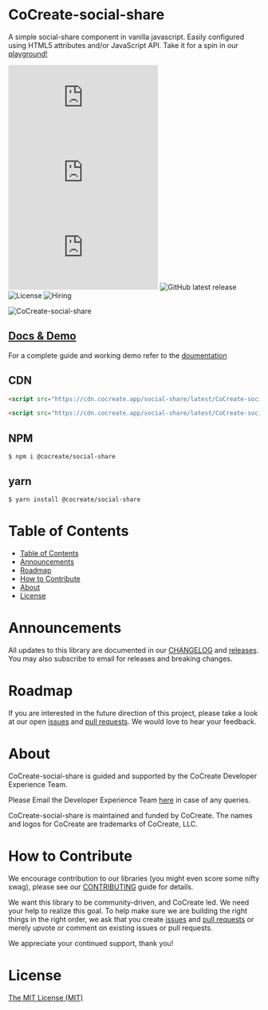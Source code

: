 # CoCreate-social-share

A simple social-share component in vanilla javascript. Easily configured using HTML5 attributes and/or JavaScript API. Take it for a spin in our [playground!](https://cocreate.app/docs/social-share)

![minified](https://img.badgesize.io/https://cdn.cocreate.app/social-share/latest/CoCreate-social-share.min.js?style=flat-square&label=minified&color=orange)
![gzip](https://img.badgesize.io/https://cdn.cocreate.app/social-share/latest/CoCreate-social-share.min.js?compression=gzip&style=flat-square&label=gzip&color=yellow)
![brotli](https://img.badgesize.io/https://cdn.cocreate.app/social-share/latest/CoCreate-social-share.min.js?compression=brotli&style=flat-square&label=brotli)
![GitHub latest release](https://img.shields.io/github/v/release/CoCreate-app/CoCreate-social-share?style=flat-square)
![License](https://img.shields.io/github/license/CoCreate-app/CoCreate-social-share?style=flat-square)
![Hiring](https://img.shields.io/static/v1?style=flat-square&label=&message=Hiring&color=blueviolet)

![CoCreate-social-share](https://cdn.cocreate.app/docs/CoCreate-social-share.gif)

## [Docs & Demo](https://cocreate.app/docs/social-share)

For a complete guide and working demo refer to the [doumentation](https://cocreate.app/docs/social-share)

## CDN

```html
<script src="https://cdn.cocreate.app/social-share/latest/CoCreate-social-share.min.js"></script>
```

```html
<script src="https://cdn.cocreate.app/social-share/latest/CoCreate-social-share.min.css"></script>
```

## NPM

```shell
$ npm i @cocreate/social-share
```

## yarn

```shell
$ yarn install @cocreate/social-share
```

# Table of Contents

- [Table of Contents](#table-of-contents)
- [Announcements](#announcements)
- [Roadmap](#roadmap)
- [How to Contribute](#how-to-contribute)
- [About](#about)
- [License](#license)

<a name="announcements"></a>

# Announcements

All updates to this library are documented in our [CHANGELOG](https://github.com/CoCreate-app/CoCreate-social-share/blob/master/CHANGELOG.md) and [releases](https://github.com/CoCreate-app/CoCreate-social-share/releases). You may also subscribe to email for releases and breaking changes.

<a name="roadmap"></a>

# Roadmap

If you are interested in the future direction of this project, please take a look at our open [issues](https://github.com/CoCreate-app/CoCreate-social-share/issues) and [pull requests](https://github.com/CoCreate-app/CoCreate-social-share/pulls). We would love to hear your feedback.

<a name="about"></a>

# About

CoCreate-social-share is guided and supported by the CoCreate Developer Experience Team.

Please Email the Developer Experience Team [here](mailto:develop@cocreate.app) in case of any queries.

CoCreate-social-share is maintained and funded by CoCreate. The names and logos for CoCreate are trademarks of CoCreate, LLC.

<a name="contribute"></a>

# How to Contribute

We encourage contribution to our libraries (you might even score some nifty swag), please see our [CONTRIBUTING](https://github.com/CoCreate-app/CoCreate-social-share/blob/master/CONTRIBUTING.md) guide for details.

We want this library to be community-driven, and CoCreate led. We need your help to realize this goal. To help make sure we are building the right things in the right order, we ask that you create [issues](https://github.com/CoCreate-app/CoCreate-social-share/issues) and [pull requests](https://github.com/CoCreate-app/CoCreate-social-share/pulls) or merely upvote or comment on existing issues or pull requests.

We appreciate your continued support, thank you!


<a name="license"></a>
# License

[The MIT License (MIT)](https://github.com/CoCreate-app/CoCreate-social-share/blob/master/LICENSE)
